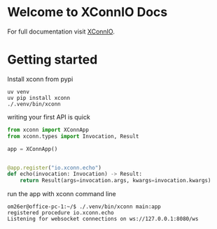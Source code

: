 # Welcome to XConnIO Docs

For full documentation visit [XConnIO](https://www.xconn.io).

# Getting started
Install xconn from pypi
```shell
uv venv
uv pip install xconn
./.venv/bin/xconn
```
writing your first API is quick

```python
from xconn import XConnApp
from xconn.types import Invocation, Result

app = XConnApp()


@app.register("io.xconn.echo")
def echo(invocation: Invocation) -> Result:
    return Result(args=invocation.args, kwargs=invocation.kwargs)
```
run the app with xconn command line
```shell
om26er@office-pc-1:~/$ ./.venv/bin/xconn main:app
registered procedure io.xconn.echo
Listening for websocket connections on ws://127.0.0.1:8080/ws
```
